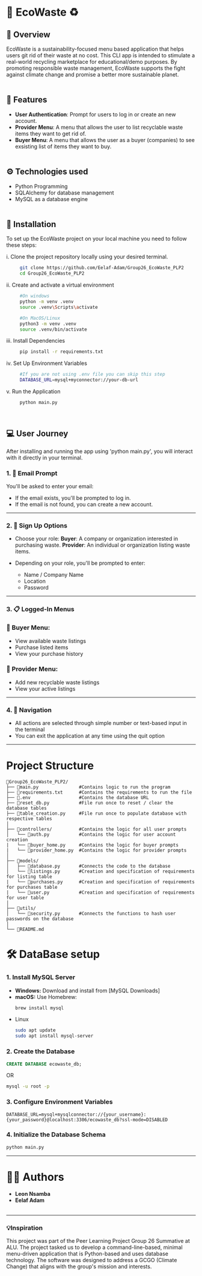 # 🌱 EcoWaste ♻️
## 📖 Overview 
EcoWaste is a sustainability-focused menu based application that helps users git rid of their waste at no cost. This CLI app is intended to stimulate a real-world recycling marketplace for educational/demo purposes. By promoting responsible waste management, EcoWaste supports the fight against climate change and promise a better more sustainable planet.
<br></br>


## 🚀 Features 
- **User Authentication**: Prompt for users to log in or create an new account.
- **Provider Menu**: A menu that allows the user to list recyclable waste items they want to get rid of.
- **Buyer Menu**: A menu that allows the user as a buyer (companies) to see exsisting list of items they want to buy.
<br></br>

## ⚙️ Technologies used 
- Python Programming
- SQLAlchemy for database management
- MySQL as a database engine
<br></br>


## 📏 Installation 
To set up the EcoWaste project on your local machine you need to follow these steps:
 
 i. Clone the project repository locally using your desired terminal. 
 
 ```sh
      git clone https://github.com/Eelaf-Adam/Group26_EcoWaste_PLP2
      cd Group26_EcoWaste_PLP2
```

ii. Create and activate a virtual environment

 ```sh
      #On windows
      python -m venv .venv
      source .venv\Scripts\activate

      #On MacOS/Linux
      python3 -m venv .venv
      source .venv/bin/activate
```
iii. Install Dependencies

 ```sh
      pip install -r requirements.txt
```
iv. Set Up Environment Variables

 ```sh
      #If you are not using .env file you can skip this step
      DATABASE_URL=mysql+myconnector://your-db-url
```
v. Run the Application

 ```sh
      python main.py
```
<br>

## 💻 User Journey
After installing and running the app using 'python main.py', you will interact with it directly in your terminal.

### 1. 📧 Email Prompt
  You'll be asked to enter your email:
  - If the email exists, you'll be prompted to log in.
  - If the email is not found, you can create a new account.

---

### 2. 🔐 Sign Up Options
  - Choose your role:
     **Buyer**: A company or organization interested in purchasing waste.
     **Provider**: An individual or organization listing waste items.
    
  - Depending on your role, you'll be prompted to enter:
      - Name / Company Name
      - Location
      - Password   
---

### 3. 📋 Logged-In Menus

### 👤 Buyer Menu:
  - View available waste listings
  - Purchase listed items
  - View your purchase history

### 👤 Provider Menu:
  - Add new recyclable waste listings
  - View your active listings

---

### 4. 🧭 Navigation
  - All actions are selected through simple number or text-based input in the terminal
  - You can exit the application at any time using the quit option
---

# Project Structure 

```plaintext
📁Group26_EcoWaste_PLP2/
├── 📄main.py               #Contains logic to run the program
├── 📄requirements.txt      #Contains the requirements to run the file
├── 📄.env                  #Contains the database URL
├── 📄reset_db.py           #File run once to reset / clear the database tables
├── 📄table_creation.py     #File run once to populate database with respective tables
│
├── 📁controllers/          #Contains the logic for all user prompts
│   └── 📄auth.py           #Contains the logic for user account creation
|   └── 📄buyer_home.py     #Contains the logic for buyer prompts
|   └── 📄provider_home.py  #Contains the logic for provider prompts
│
├── 📁models/
│   ├── 📄database.py       #Connects the code to the database
│   └── 📄listings.py       #Creation and specification of requirements for listing table
|   └── 📄purchases.py      #Creation and specification of requirements for purchases table
|   └── 📄user.py           #Creation and specification of requirements for user table
│
├── 📁utils/
│   └── 📄security.py       #Connects the functions to hash user passwords on the database
│
└── 📄README.md
```

# 🛠️ DataBase setup 

### 1. Install MySQL Server
- **Windows:** Download and install from [MySQL Downloads]
- **macOS:** Use Homebrew:
  ```sh
  brew install mysql
- Linux
  ``` sh
  sudo apt update
  sudo apt install mysql-server

### 2. Create the Database
``` sql
CREATE DATABASE ecowaste_db;
```
OR
``` sh
mysql -u root -p
```

### 3. Configure Environment Variables
``` env
DATABASE_URL=mysql+mysqlconnector://{your_username}:{your_password}@localhost:3306/ecowaste_db?ssl-mode=DISABLED
```

### 4. Initialize the Database Schema
``` sh
python main.py
```
---
# 👩‍💻 Authors
- **Leon Nsamba**
- **Eelaf Adam**
<br></br>
---
### 💡Inspiration
This project was part of the Peer Learning Project Group 26 Summative at ALU. The project tasked us to develop a command-line-based, minimal menu-driven application that is Python-based and uses database technology. The software was designed to address a GCGO (Climate Change) that aligns with the group's mission and interests.
<br></br>


    
